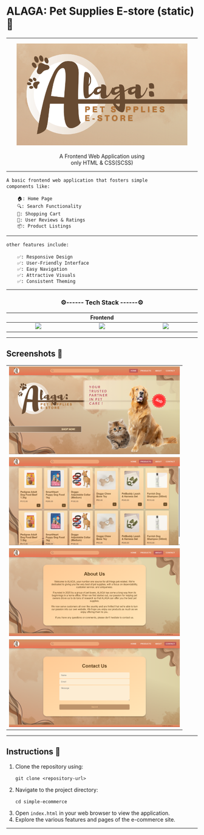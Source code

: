 # ALAGA: Pet Supplies E-store (static) 📱

---

<p align="center">
    <img src="images\readME assets\readME icon.png" width="450"/><br><br>
    A Frontend Web Application using <br>
    only HTML & CSS(SCSS)
</p>

---

    A basic frontend web application that fosters simple
    components like:
    
        🏠: Home Page
        🔍: Search Functionality
        🛒: Shopping Cart
        📝: User Reviews & Ratings
        📦: Product Listings
    
---

    other features include:
    
        ✅: Responsive Design
        ✅: User-Friendly Interface
        ✅: Easy Navigation
        ✅: Attractive Visuals
        ✅: Consistent Theming

---

<h3 align="center">⚙️------ Tech Stack ------⚙️</h3>
<table align="center">
  <thead>
    <tr>
      <th align="center" colspan="3" width="900">Frontend</th>
    </tr>
  </thead>
  <tbody>
    <tr align="center">
      <td width="300">
        <img src="https://camo.githubusercontent.com/6647554cf19482c32acc6a6a3b8bd68b845fafabd474595e7e92dead3075c3ea/68747470733a2f2f63646e2e6a7364656c6976722e6e65742f67682f64657669636f6e732f64657669636f6e2f69636f6e732f68746d6c352f68746d6c352d6f726967696e616c2e737667" width="150"/>
      </td>
      <td width="300">
        <img src="https://camo.githubusercontent.com/4eaf7f26830ffa4bc4c4502a24e9be29fa2796208648a805e8f610da811aeb05/68747470733a2f2f63646e2e6a7364656c6976722e6e65742f67682f64657669636f6e732f64657669636f6e2f69636f6e732f637373332f637373332d6f726967696e616c2e737667" width="150"/>
      </td>
      <td width="300">
        <img src="https://camo.githubusercontent.com/f0a750ad8250cf711f7a1da710cfc83a9c8a1da28a5b34f603750d6d6ee7a2b1/68747470733a2f2f63646e2e6a7364656c6976722e6e65742f67682f64657669636f6e732f64657669636f6e2f69636f6e732f736173732f736173732d6f726967696e616c2e737667" width="150"/>
      </td>
    </tr>
  </tbody>
</table>

---

## Screenshots 📱

<table>
    <tr>
        <td>
            <img src="images\readME assets\screenshots\ss0.png" width="450"/>
        </td>
    </tr>
    <tr>
        <td>
            <img src="images\readME assets\screenshots\ss1.png" width="450"/>
        </td>
    </tr>
    <tr>
        <td>
            <img src="images\readME assets\screenshots\ss2.png" width="450"/>
        </td>
    </tr>
    <tr>
        <td>
            <img src="images\readME assets\screenshots\ss3.png" width="450"/>
        </td>
    </tr>
</table>

---

## Instructions 📜

1. Clone the repository using:
   ```
   git clone <repository-url>
    ```
2. Navigate to the project directory:
   ```
   cd simple-ecommerce
   ```
3. Open `index.html` in your web browser to view the application.
4. Explore the various features and pages of the e-commerce site.

---
